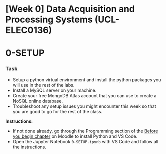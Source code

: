 # [Week 0] Data Acquisition and Processing Systems (UCL-ELEC0136)

# 0-SETUP


### Task
* Setup a python virtual environment and install the python packages you will use in the rest of the labs.
* Install a MySQL server on your machine.
* Create your free MongoDB Atlas account that you can use to create a NoSQL online database.
* Troubleshoot any setup issues you might encounter this week so that you are good to go for the rest of the class.

**Instructions:**
- If not done already, go through the Programming section of the [Before you begin chapter](https://moodle.ucl.ac.uk/course/section.php?id=1093279) on Moodle to install Python and VS Code.
- Open the Jupyter Notebook `0-SETUP.ipynb` with VS Code and follow all the instructions.

